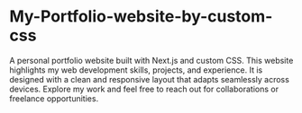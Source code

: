 # My-Portfolio-website-by-custom-css
A personal portfolio website built with Next.js and custom CSS. This website highlights my web development skills, projects, and experience. It is designed with a clean and responsive layout that adapts seamlessly across devices. Explore my work and feel free to reach out for collaborations or freelance opportunities.
